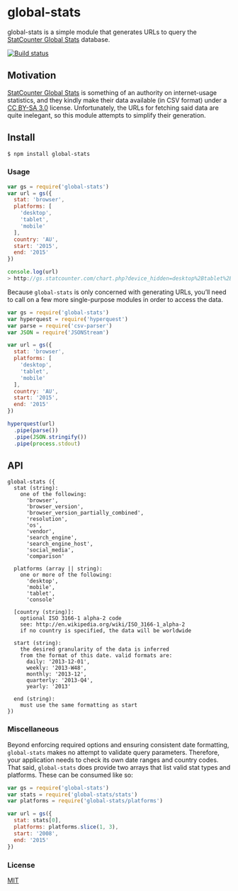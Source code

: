 # global-stats
global-stats is a simple module that generates URLs to query the [StatCounter Global Stats](http://gs.statcounter.com/) database.

[![Build status](https://travis-ci.org/michaelrhodes/global-stats.png?branch=master)](https://travis-ci.org/michaelrhodes/global-stats)

## Motivation
[StatCounter Global Stats](http://gs.statcounter.com/) is something of an authority on internet-usage statistics, and they kindly make their data available (in CSV format) under a [CC BY-SA 3.0](http://gs.statcounter.com/faq#credit-license) license. Unfortunately, the URLs for fetching said data are quite inelegant, so this module attempts to simplify their generation.

## Install
``` sh
$ npm install global-stats
```

### Usage
```js
var gs = require('global-stats')
var url = gs({
  stat: 'browser',
  platforms: [
    'desktop',
    'tablet',
    'mobile'
  ],
  country: 'AU',
  start: '2015',
  end: '2015'
})

console.log(url)
> http://gs.statcounter.com/chart.php?device_hidden=desktop%2Btablet%2Bmobile&statType_hidden=browser&region_hidden=AU&multi-device=true&csv=1&granularity=yearly&fromYear=2015&toYear=2015
```

Because `global-stats` is only concerned with generating URLs, you’ll need to call on a few more single-purpose modules in order to access the data.

``` js
var gs = require('global-stats')
var hyperquest = require('hyperquest')
var parse = require('csv-parser')
var JSON = require('JSONStream')

var url = gs({
  stat: 'browser',
  platforms: [
    'desktop',
    'tablet',
    'mobile'
  ],
  country: 'AU',
  start: '2015',
  end: '2015'
})

hyperquest(url)
  .pipe(parse())
  .pipe(JSON.stringify())
  .pipe(process.stdout)
```

## API
``` 
global-stats ({
  stat (string):
    one of the following:
      'browser',
      'browser_version',
      'browser_version_partially_combined',
      'resolution',
      'os',
      'vendor',
      'search_engine',
      'search_engine_host',
      'social_media',
      'comparison'

  platforms (array || string):
    one or more of the following:
      'desktop',
      'mobile',
      'tablet',
      'console'

  [country (string)]:
    optional ISO 3166-1 alpha-2 code
    see: http://en.wikipedia.org/wiki/ISO_3166-1_alpha-2
    if no country is specified, the data will be worldwide

  start (string):
    the desired granularity of the data is inferred
    from the format of this date. valid formats are:
      daily: '2013-12-01',
      weekly: '2013-W48',
      monthly: '2013-12',
      quarterly: '2013-Q4',
      yearly: '2013'

  end (string):
    must use the same formatting as start
})
```

### Miscellaneous
Beyond enforcing required options and ensuring consistent date formatting, `global-stats` makes no attempt to validate query parameters. Therefore, your application needs to check its own date ranges and country codes. That said, `global-stats` does provide two arrays that list valid stat types and platforms. These can be consumed like so:

```js
var gs = require('global-stats')
var stats = require('global-stats/stats')
var platforms = require('global-stats/platforms')

var url = gs({
  stat: stats[0],
  platforms: platforms.slice(1, 3),
  start: '2008',
  end: '2015'
})
```

### License
[MIT](http://opensource.org/licenses/MIT)
